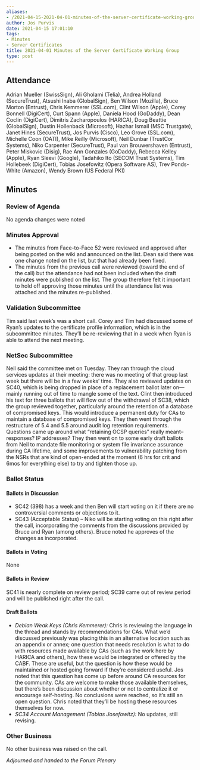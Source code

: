 ```yaml
---
aliases:
- /2021-04-15-2021-04-01-minutes-of-the-server-certificate-working-group/
author: Jos Purvis
date: 2021-04-15 17:01:10
tags:
- Minutes
- Server Certificates
title: 2021-04-01 Minutes of the Server Certificate Working Group
type: post
---
```


## Attendance 

Adrian Mueller (SwissSign), Ali Gholami (Telia), Andrea Holland (SecureTrust), Atsushi Inaba (GlobalSign), Ben Wilson (Mozilla), Bruce Morton (Entrust), Chris Kemmerer (SSL.com), Clint Wilson (Apple), Corey Bonnell (DigiCert), Curt Spann (Apple), Daniela Hood (GoDaddy), Dean Coclin (DigiCert), Dimitris Zacharopoulos (HARICA), Doug Beattie (GlobalSign), Dustin Hollenback (Microsoft), Hazhar Ismail (MSC Trustgate), Janet Hines (SecureTrust), Jos Purvis (Cisco), Leo Grove (SSL.com), Michelle Coon (OATI), Mike Reilly (Microsoft), Neil Dunbar (TrustCor Systems), Niko Carpenter (SecureTrust), Paul van Brouwershaven (Entrust), Peter Miskovic (Disig), Rae Ann Gonzales (GoDaddy), Rebecca Kelley (Apple), Ryan Sleevi (Google), Tadahiko Ito (SECOM Trust Systems), Tim Hollebeek (DigiCert), Tobias Josefowitz (Opera Software AS), Trev Ponds-White (Amazon), Wendy Brown (US Federal PKI)

## Minutes 

### Review of Agenda 

No agenda changes were noted

### Minutes Approval 

- The minutes from Face-to-Face 52 were reviewed and approved after being posted on the wiki and announced on the list. Dean said there was one change noted on the list, but that had already been fixed.
- The minutes from the previous call were reviewed (toward the end of the call) but the attendance had not been included when the draft minutes were published on the list. The group therefore felt it important to hold off approving those minutes until the attendance list was attached and the minutes re-published.

### Validation Subcommittee 

Tim said last week’s was a short call. Corey and Tim had discussed some of Ryan’s updates to the certificate profile information, which is in the subcommittee minutes. They’ll be re-reviewing that in a week when Ryan is able to attend the next meeting.

### NetSec Subcommittee 

Neil said the committee met on Tuesday. They ran through the cloud services updates at their meeting: there was no meeting of that group last week but there will be in a few weeks’ time. They also reviewed updates on SC40, which is being dropped in place of a replacement ballot later on—mainly running out of time to mangle some of the text. Clint then introduced his text for three ballots that will flow out of the withdrawal of SC38, which the group reviewed together, particularly around the retention of a database of compromised keys. This would introduce a permanent duty for CAs to maintain a database of compromised keys. They then went through the restructure of 5.4 and 5.5 around audit log retention requirements. Questions came up around what “retaining OCSP queries” really meant–responses? IP addresses? They then went on to some early draft ballots from Neil to mandate file monitoring or system file invariance assurance during CA lifetime, and some improvements to vulnerability patching from the NSRs that are kind of open-ended at the moment (6 hrs for crit and 6mos for everything else) to try and tighten those up.

### Ballot Status 

#### Ballots in Discussion 

- SC42 (398) has a week and then Ben will start voting on it if there are no controversial comments or objections to it.
- SC43 (Acceptable Status) – Niko will be starting voting on this right after the call, incorporating the comments from the discussions provided by Bruce and Ryan (among others). Bruce noted he approves of the changes as incorporated.

#### Ballots in Voting 

None

#### Ballots in Review 

SC41 is nearly complete on review period; SC39 came out of review period and will be published right after the call.

#### Draft Ballots 

- _Debian Weak Keys (Chris Kemmerer):_ Chris is reviewing the language in the thread and stands by recommendations for CAs. What we’d discussed previously was placing this in an alternative location such as an appendix or annex; one question that needs resolution is what to do with resources made available by CAs (such as the work here by HARICA and others), how these would be integrated or offered by the CABF. These are useful, but the question is how these would be maintained or hosted going forward if they’re considered useful. Jos noted that this question has come up before around CA resources for the community. CAs are welcome to make those available themselves, but there’s been discussion about whether or not to centralize it or encourage self-hosting. No conclusions were reached, so it’s still an open question. Chris noted that they’ll be hosting these resources themselves for now.
- _SC34 Account Management (Tobias Josefowitz):_ No updates, still revising.

### Other Business 

No other business was raised on the call.

_Adjourned and handed to the Forum Plenary_